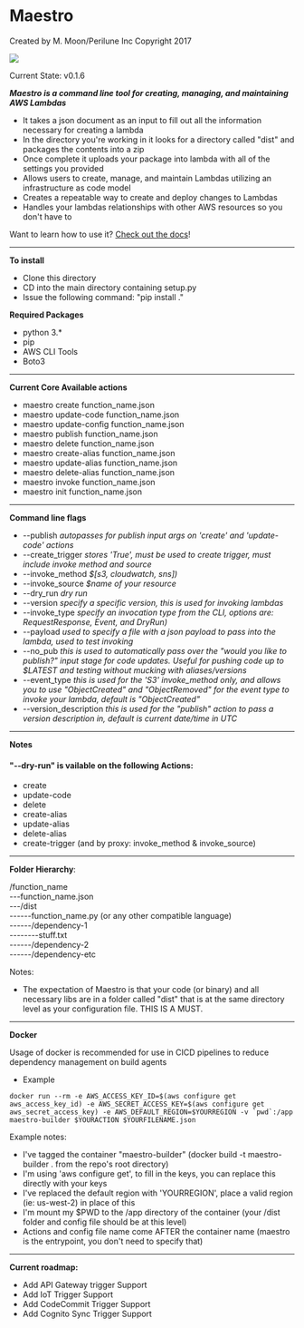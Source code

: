 # Maestro 

Created by M. Moon/Perilune Inc Copyright 2017  

![](http://pixel.nymag.com/imgs/daily/vulture/2015/gifs/epic-conductor-valery-gergiev.w529.h352.gif)  

Current State: v0.1.6

***Maestro is a command line tool for creating, managing, and maintaining AWS Lambdas***  
- It takes a json document as an input to fill out all the information necessary for creating a lambda  
- In the directory you're working in it looks for a directory called "dist" and packages the contents into a zip  
- Once complete it uploads your package into lambda with all of the settings you provided  
- Allows users to create, manage, and maintain Lambdas utilizing an infrastructure as code model
- Creates a repeatable way to create and deploy changes to Lambdas  
- Handles your lambdas relationships with other AWS resources so you don't have to

Want to learn how to use it? [Check out the docs](https://github.com/MoonMoon1919/Maestro/tree/develop/docs)!  

---

**To install**  
- Clone this directory  
- CD into the main directory containing setup.py  
- Issue the following command: "pip install ."  

**Required Packages**  
- python 3.*  
- pip  
- AWS CLI Tools  
- Boto3  

---

**Current Core Available actions**  
- maestro create function_name.json  
- maestro update-code function_name.json  
- maestro update-config function_name.json  
- maestro publish function_name.json  
- maestro delete function_name.json  
- maestro create-alias function_name.json  
- maestro update-alias function_name.json  
- maestro delete-alias function_name.json  
- maestro invoke function_name.json  
- maestro init function_name.json

---

**Command line flags**  
- --publish *autopasses for publish input args on 'create' and 'update-code' actions*  
- --create_trigger *stores 'True', must be used to create trigger, must include invoke method and source*  
- --invoke_method *$[s3, cloudwatch, sns])*  
- --invoke_source *$name of your resource*  
- --dry_run *dry run*  
- --version *specify a specific version, this is used for invoking lambdas*  
- --invoke_type *specify an invocation type from the CLI, options are: RequestResponse, Event, and DryRun)*  
- --payload *used to specify a file with a json payload to pass into the lambda, used to test invoking*  
- --no_pub *this is used to automatically pass over the "would you like to publish?" input stage for code updates. Useful for pushing code up to $LATEST and testing without mucking with aliases/versions*  
- --event_type *this is used for the 'S3' invoke_method only, and allows you to use "ObjectCreated" and "ObjectRemoved" for the event type to invoke your lambda, default is "ObjectCreated"*  
- --version_description *this is used for the "publish" action to pass a version description in, default is current date/time in UTC*  

---
**Notes**  
  
#### "--dry-run" is vailable on the following Actions:
- create  
- update-code  
- delete  
- create-alias  
- update-alias  
- delete-alias  
- create-trigger (and by proxy: invoke_method & invoke_source)  

---

**Folder Hierarchy**:  

/function_name  
---function_name.json  
---/dist  
------function_name.py (or any other compatible language)  
------/dependency-1  
--------stuff.txt  
------/dependency-2  
------/dependency-etc  

Notes:  
- The expectation of Maestro is that your code (or binary) and all necessary libs are in a folder called "dist" that is at the same directory level as your configuration file. THIS IS A MUST.

---  

**Docker**

Usage of docker is recommended for use in CICD pipelines to reduce dependency management on build agents  

- Example  

```docker run --rm -e AWS_ACCESS_KEY_ID=$(aws configure get aws_access_key_id) -e AWS_SECRET_ACCESS_KEY=$(aws configure get aws_secret_access_key) -e AWS_DEFAULT_REGION=$YOURREGION -v `pwd`:/app maestro-builder $YOURACTION $YOURFILENAME.json```   

Example notes:  
- I've tagged the container "maestro-builder" (docker build -t maestro-builder . from the repo's root directory)  
- I'm using 'aws configure get', to fill in the keys, you can replace this directly with your keys  
- I've replaced the default region with 'YOURREGION', place a valid region (ie: us-west-2) in place of this  
- I'm mount my $PWD to the /app directory of the container (your /dist folder and config file should be at this level)  
- Actions and config file name come AFTER the container name (maestro is the entrypoint, you don't need to specify that)  

---

**Current roadmap:**  
- Add API Gateway trigger Support  
- Add IoT Trigger Support  
- Add CodeCommit Trigger Support  
- Add Cognito Sync Trigger Support  
